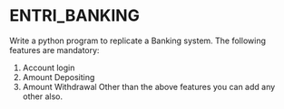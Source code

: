 # ENTRI_BANKING
Write a python program to replicate a Banking system. The following features are mandatory:
1. Account login
2. Amount Depositing
3. Amount Withdrawal
Other than the above features you can add any other also.
